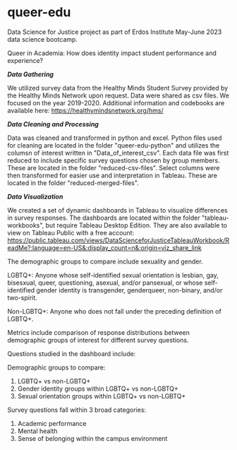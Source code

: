 # queer-edu
Data Science for Justice project as part of Erdos Institute May-June 2023 data science bootcamp.

Queer in Academia: How does identity impact student performance and experience?

***Data Gathering***

We utilized survey data from the Healthy Minds Student Survey provided by the Healthy Minds Network upon request. Data were shared as csv files. We focused on the year 2019-2020.
Additional information and codebooks are available here: https://healthymindsnetwork.org/hms/

***Data Cleaning and Processing***

Data was cleaned and transformed in python and excel. Python files used for cleaning are located in the folder "queer-edu-python" and utilizes the columsn of interest written in "Data_of_interest_csv". Each data file was first reduced to include specific survey questions chosen by group members. These are located in the folder "reduced-csv-files". Select columns were then transformed for easier use and interpretation in Tableau. These are located in the folder "reduced-merged-files". 

***Data Visualization***

We created a set of dynamic dashboards in Tableau to visualize differences in survey responses. The dashboards are located within the folder "tableau-workbooks", but require Tableau Desktop Edition. They are also available to view on Tableau Public with a free account: https://public.tableau.com/views/DataScienceforJusticeTableauWorkbook/ReadMe?:language=en-US&:display_count=n&:origin=viz_share_link

The demographic groups to compare include sexuality and gender. 

LGBTQ+: Anyone whose self-identified sexual orientation is lesbian, gay, bisesxual, queer, questioning, asexual, and/or pansexual, or whose self-identified gender identity is transgender, genderqueer, non-binary, and/or two-spirit.

Non-LGBTQ+: Anyone who does not fall under the preceding definition of LGBTQ+. 

Metrics include comparison of response distributions between demographic groups of interest for different survey questions. 

Questions studied in the dashboard include:


Demographic groups to compare:
1) LGBTQ+ vs non-LGBTQ+
2) Gender identity groups within LGBTQ+ vs non-LGBTQ+ 
3) Sexual orientation groups within LGBTQ+ vs non-LGBTQ+ 

Survey questions fall within 3 broad categories:
1) Academic performance
2) Mental health
3) Sense of belonging within the campus environment
